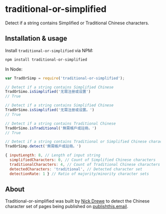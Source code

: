# traditional-or-simplified
Detect if a string contains Simplified or Traditional Chinese characters.
## Installation & usage
Install `traditional-or-simplified` via NPM:
```sh
npm install traditional-or-simplified
```
In Node:
```js
var TradOrSimp = require('traditional-or-simplified');

// Detect if a string contains Simplified Chinese
TradOrSimo.isSimplified('无需注册或设置')
// True

// Detect if a string contains Simplified Chinese
TradOrSimo.isSimplified('无需注册或设置。')
// True

// Detect if a string contains Traditional Chinese
TradOrSimo.isTraditional('無需帳戶或註冊。')
// True

// Detect if a string contains Traditional or Simplified Chinese characters
TradOrSimp.detect('無需帳戶或註冊。')

{ inputLength: 8, // Length of input string
  simplifiedCharacters: 0, // Count of Simplified Chinese characters
  traditionalCharacters: 4, // Count of Traditional Chinese characters
  detectedCharacters: 'traditional', // Detected character set
  detectionRate: 1 } // Ratio of majority/minority character sets
```
## About
Traditional-or-simplified was built by [Nick Drewe](https://www.twitter.com/nickdrewe) to detect the Chinese character set of pages being published on [publishthis.email](https://www.publishthis.email).
